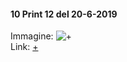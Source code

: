 #### 10 Print 12 del 20-6-2019  
Immagine: ![+](https://i.imgur.com/ROlIkXJ.png)  
Link: [+](https://editor.p5js.org/r.babolin@gmail.com/full/2gdpA4Sda)